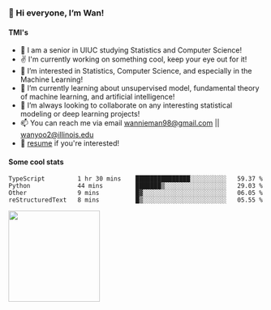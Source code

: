 <!-- ![visitor badge](https://visitor-badge.glitch.me/badge?page_id=wannieman98.visitor-badge)
 -->
### 👋 Hi everyone, I’m Wan! 

#### TMI's
- 🏫 I am a senior in UIUC studying Statistics and Computer Science!
- ✌️ I'm currently working on something cool, keep your eye out for it!
- 👀 I’m interested in Statistics, Computer Science, and especially in the Machine Learning! 
- 🌱 I’m currently learning about unsupervised model, fundamental theory of machine learning, and artificial intelligence!
- 💞️ I’m always looking to collaborate on any interesting statistical modeling or deep learning projects!
- 📫 You can reach me via email [wannieman98@gmail.com](wannieman98@gmail.com) || [wanyoo2@illinois.edu](wanyoo2@illinois.edu)
- 💼 [resume](https://drive.google.com/file/d/1aHdJ-fW59z6ZSo25-epW37TEh1vCrT-J/view?usp=sharing) if you're interested!

#### Some cool stats 

<!--START_SECTION:waka-->
```text
TypeScript         1 hr 30 mins    ███████████████░░░░░░░░░░   59.37 % 
Python             44 mins         ███████▒░░░░░░░░░░░░░░░░░   29.03 % 
Other              9 mins          █▓░░░░░░░░░░░░░░░░░░░░░░░   06.05 % 
reStructuredText   8 mins          █▒░░░░░░░░░░░░░░░░░░░░░░░   05.55 % 
```
<!--END_SECTION:waka-->

<img height="180em" src="https://github-readme-stats.vercel.app/api?username=wannieman98&show_icons=true&hide_border=true&&count_private=true&include_all_commits=true" />
